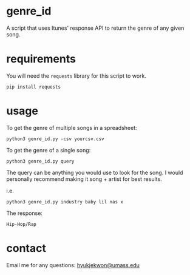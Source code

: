# genre_id
A script that uses Itunes' response API to return the genre of any given song.

# requirements
You will need the ```requests``` library for this script to work.
```
pip install requests
```

# usage
To get the genre of multiple songs in a spreadsheet:

```
python3 genre_id.py -csv yourcsv.csv
```

To get the genre of a single song:

```
python3 genre_id.py query
```

The query can be anything you would use to look for the song. I would personally recommend making it song + artist for best results.

i.e.
```
python3 genre_id.py industry baby lil nas x
```
The response:
```https://itunes.apple.com/search?term=industry+baby+lil+nas+x&limit=1 <Response [200]>
Hip-Hop/Rap
```
# contact
Email me for any questions: hyukjekwon@umass.edu
